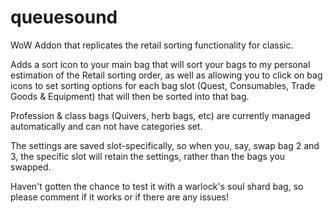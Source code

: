 # queuesound

WoW Addon that replicates the retail sorting functionality for classic.

Adds a sort icon to your main bag that will sort your bags to my personal estimation of the Retail sorting order, as well as allowing you to click on bag icons to set sorting options for each bag slot (Quest, Consumables, Trade Goods & Equipment) that will then be sorted into that bag.

Profession & class bags (Quivers, herb bags, etc) are currently managed automatically and can not have categories set.

The settings are saved slot-specifically, so when you, say, swap bag 2 and 3, the specific slot will retain the settings, rather than the bags you swapped.

Haven't gotten the chance to test it with a warlock's soul shard bag, so please comment if it works or if there are any issues!
